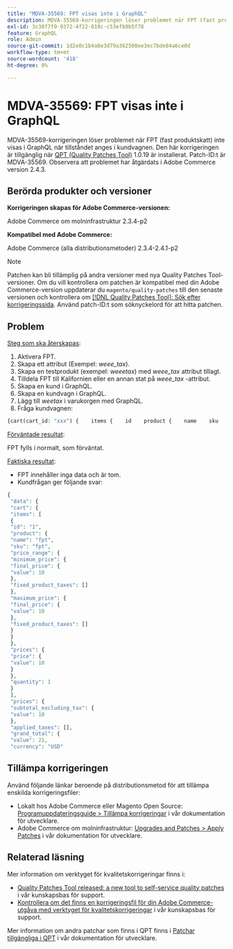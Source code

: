 ```yaml
---
title: "MDVA-35569: FPT visas inte i GraphQL"
description: MDVA-35569-korrigeringen löser problemet när FPT (fast produktskatt) inte visas i GraphQL när tillståndet anges i kundvagnen. Den här korrigeringen är tillgänglig när [QPT-verktyget (Quality Patches Tool)](/help/announcements/adobe-commerce-announcements/magento-quality-patches-released-new-tool-to-self-serve-quality-patches.md) 1.0.19 är installerat. Patch-ID:t är MDVA-35569. Observera att problemet har åtgärdats i Adobe Commerce version 2.4.3.
exl-id: 3c38f7f9-9372-4f22-819c-c53efb9b5f78
feature: GraphQL
role: Admin
source-git-commit: 1d2e0c1b4a8e3d79a362500ee3ec7bde84a6ce0d
workflow-type: tm+mt
source-wordcount: '418'
ht-degree: 0%

---
```


# MDVA-35569: FPT visas inte i GraphQL

MDVA-35569-korrigeringen löser problemet när FPT (fast produktskatt) inte visas i GraphQL när tillståndet anges i kundvagnen. Den här korrigeringen är tillgänglig när [QPT (Quality Patches Tool)](/help/announcements/adobe-commerce-announcements/magento-quality-patches-released-new-tool-to-self-serve-quality-patches.md) 1.0.19 är installerat. Patch-ID:t är MDVA-35569. Observera att problemet har åtgärdats i Adobe Commerce version 2.4.3.

## Berörda produkter och versioner

**Korrigeringen skapas för Adobe Commerce-versionen:**

Adobe Commerce om molninfrastruktur 2.3.4-p2

**Kompatibel med Adobe Commerce:**

Adobe Commerce (alla distributionsmetoder) 2.3.4-2.4.1-p2

>[!NOTE]
>
>Patchen kan bli tillämplig på andra versioner med nya Quality Patches Tool-versioner. Om du vill kontrollera om patchen är kompatibel med din Adobe Commerce-version uppdaterar du `magento/quality-patches` till den senaste versionen och kontrollera om [[!DNL Quality Patches Tool]: Sök efter korrigeringssida](https://devdocs.magento.com/quality-patches/tool.html#patch-grid). Använd patch-ID:t som söknyckelord för att hitta patchen.

## Problem

<u>Steg som ska återskapas</u>:

1. Aktivera FPT.
1. Skapa ett attribut (Exempel: *weee\_tax*).
1. Skapa en testprodukt (exempel: *weeetax*) med *weee\_tax* attribut tillagt.
1. Tilldela FPT till Kalifornien eller en annan stat på *weee\_tax* -attribut.
1. Skapa en kund i GraphQL.
1. Skapa en kundvagn i GraphQL.
1. Lägg till *weetax* i varukorgen med GraphQL.
1. Fråga kundvagnen:

```php
{cart(cart_id: "xxx") {    items {    id    product {    name    sku    price_range {    minimum_price {    final_price {    value    }    fixed_product_taxes {    label    amount {    value    }    }    }    maximum_price {    final_price {    value    }    fixed_product_taxes {    label    amount {    value    }    }    }    }    }    prices {    price {    value    }    }    quantity    }    prices {    subtotal_excluding_tax {    value    }    applied_taxes {    amount {    value    }    }    grand_total {    value    currency    }    discounts {    amount {    value    }    label    }    }}}
```

<u>Förväntade resultat</u>:

FPT fylls i normalt, som förväntat.

<u>Faktiska resultat</u>:

* FPT innehåller inga data och är tom.
* Kundfrågan ger följande svar:

```php
{
 "data": {
 "cart": {
 "items": [
 {
 "id": "1",
 "product": {
 "name": "fpt",
 "sku": "fpt",
 "price_range": {
 "minimum_price": {
 "final_price": {
 "value": 10
 },
 "fixed_product_taxes": []
 },
 "maximum_price": {
 "final_price": {
 "value": 10
 },
 "fixed_product_taxes": []
 }
 }
 },
 "prices": {
 "price": {
 "value": 10
 }
 },
 "quantity": 1
 }
 ],
 "prices": {
 "subtotal_excluding_tax": {
 "value": 10
 },
 "applied_taxes": [],
 "grand_total": {
 "value": 21,
 "currency": "USD"
```

## Tillämpa korrigeringen

Använd följande länkar beroende på distributionsmetod för att tillämpa enskilda korrigeringsfiler:

* Lokalt hos Adobe Commerce eller Magento Open Source: [Programuppdateringsguide > Tillämpa korrigeringar](https://devdocs.magento.com/guides/v2.4/comp-mgr/patching/mqp.html) i vår dokumentation för utvecklare.
* Adobe Commerce om molninfrastruktur: [Upgrades and Patches > Apply Patches](https://devdocs.magento.com/cloud/project/project-patch.html) i vår dokumentation för utvecklare.

## Relaterad läsning

Mer information om verktyget för kvalitetskorrigeringar finns i:

* [Quality Patches Tool released: a new tool to self-service quality patches](/help/announcements/adobe-commerce-announcements/magento-quality-patches-released-new-tool-to-self-serve-quality-patches.md) i vår kunskapsbas för support.
* [Kontrollera om det finns en korrigeringsfil för din Adobe Commerce-utgåva med verktyget för kvalitetskorrigeringar](/help/support-tools/patches-available-in-qpt-tool/check-patch-for-magento-issue-with-magento-quality-patches.md) i vår kunskapsbas för support.

Mer information om andra patchar som finns i QPT finns i [Patchar tillgängliga i QPT](https://devdocs.magento.com/quality-patches/tool.html#patch-grid) i vår dokumentation för utvecklare.
